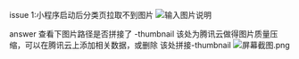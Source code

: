 issue 1:小程序启动后分类页拉取不到图片
![输入图片说明](https://images.gitee.com/uploads/images/2021/1103/132727_7c408808_5199717.png "屏幕截图.png")

answer 查看下图片路径是否拼接了 -thumbnail  该处为腾讯云做得图片质量压缩，可以在腾讯云上添加相关数据，或删除 该处拼接-thumbnail
![](https://images.gitee.com/uploads/images/2021/1103/133028_8bf2983d_5199717.png "屏幕截图.png")


